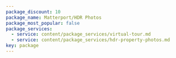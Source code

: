 ```yaml
---
package_discount: 10
package_name: Matterport/HDR Photos
package_most_popular: false
package_services:
  - service: content/package_services/virtual-tour.md
  - service: content/package_services/hdr-property-photos.md
key: package
---
```

